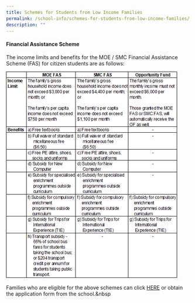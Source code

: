 ```yaml
---
title: Schemes for Students from Low Income Families
permalink: /school-info/schemes-for-students-from-low-income-families/
description: ""
---
```

<h4><strong>Financial Assistance Scheme</strong></h4>

<p>The income limits and benefits for the MOE / SMC Financial Assistance Scheme (FAS) for citizen students are as follows:</p>
<img src="/images/FAS.png">

Families who are eligible for the above schemes can click&nbsp;<a rel="noopener" target="_blank" href="/files/313_2021%20FAS%20SMC%20%20OPP%20Fund%20FORM%202022.pdf">HERE</a>&nbsp;or obtain the application form from the school.&amp;nbsp<p></p>